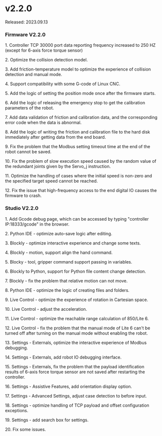 

# v2.2.0

Released: 2023.09.13

### Firmware V2.2.0

1\. Controller TCP 30000 port data reporting frequency increased to 250 HZ (except for 6-axis force torque sensor)

2\. Optimize the collision detection model.

3\. Add friction-temperature model to optimize the experience of collision detection and manual mode.

4\. Support compatibility with some G-code of Linux CNC.

5\. Add the logic of setting the position mode once after the firmware starts.

6\. Add the logic of releasing the emergency stop to get the calibration parameters of the robot.

7\. Add data validation of friction and calibration data, and the corresponding error code when the data is abnormal.

8\. Add the logic of writing the friction and calibration file to the hard disk immediately after getting data from the end board.

9\. Fix the problem that the Modbus setting timeout time at the end of the robot cannot be saved.

10\. Fix the problem of slow execution speed caused by the random value of the redundant joints given by the Servo\_j instruction.

11\. Optimize the handling of cases where the initial speed is non-zero and the specified target speed cannot be reached.

12\. Fix the issue that high-frequency access to the end digital IO causes the firmware to crash.



### Studio V2.2.0

1\. Add Gcode debug page, which can be accessed by typing "controller IP:18333/gcode" in the browser.

2\. Python IDE - optimize auto-save logic after editing.

3\. Blockly - optimize interactive experience and change some texts.

4\. Blockly - motion, support align the hand command.

5\. Blocky - tool, gripper command support passing in variables.

6\. Blockly to Python, support for Python file content change detection.

7\. Blockly - fix the problem that relative motion can not move.

8\. Python IDE - optimize the logic of creating files and folders.

9\. Live Control - optimize the experience of rotation in Cartesian space.

10\. Live Control - adjust the acceleration.

11\. Live Control - optimize the reachable range calculation of 850/Lite 6.

12\. Live Control - fix the problem that the manual mode of Lite 6 can't be turned off after turning on the manual mode without enabling the robot.

13\. Settings - Externals, optimize the interactive experience of Modbus debugging.

14\. Settings - Externals, add robot IO debugging interface.

15\. Settings - Externals, fix the problem that the payload identification results of 6-axis force torque sensor are not saved after restarting the controller.

16\. Settings - Assistive Features, add orientation display option.

17\. Settings - Advanced Settings, adjust case detection to before input.

18\. Settings - optimize handling of TCP payload and offset configuration exceptions.

19\. Settings - add search box for settings.

20\. Fix some issues.
